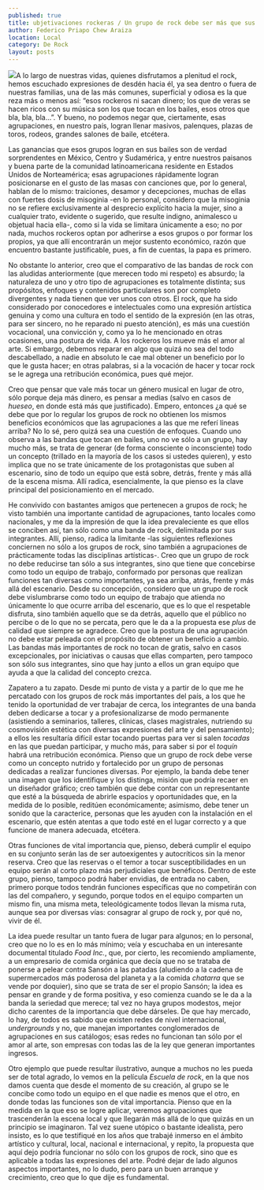 ```yaml
---
published: true
title: ubjetivaciones rockeras / Un grupo de rock debe ser más que sus integrantes
author: Federico Priapo Chew Araiza
location: Local
category: De Rock
layout: posts
---
```


![](http://i.imgur.com/BbceMczm.jpg)A lo largo de nuestras vidas, quienes disfrutamos a plenitud el rock, hemos escuchado expresiones de desdén hacia él, ya sea dentro o fuera de nuestras familias, una de las más comunes, superficial y odiosa es la que reza más o menos así: “esos rockeros ni sacan dinero; los que de veras se hacen ricos con su música son los que tocan en los bailes, esos otros que bla, bla, bla…”. Y bueno, no podemos negar que, ciertamente, esas agrupaciones, en nuestro país, logran llenar masivos, palenques, plazas de toros, rodeos, grandes salones de baile, etcétera.

Las ganancias que esos grupos logran en sus bailes son de verdad sorprendentes en México, Centro y Sudamérica, y entre nuestros paisanos y buena parte de la comunidad latinoamericana residente en Estados Unidos de Norteamérica; esas agrupaciones rápidamente logran posicionarse en el gusto de las masas con canciones que, por lo general, hablan de lo mismo: traiciones, desamor y decepciones, muchas de ellas con fuertes dosis de misoginia -en lo personal, considero que la misoginia no se refiere exclusivamente al desprecio explícito hacia la mujer, sino a cualquier trato, evidente o sugerido, que resulte indigno, animalesco u objetual hacia ella-, como si la vida se limitara únicamente a eso; no por nada, muchos rockeros optan por adherirse a esos grupos o por formar los propios, ya que allí encontrarán un mejor sustento económico, razón que encuentro bastante justificable, pues, a fin de cuentas, la papa es primero.

No obstante lo anterior, creo que el comparativo de las bandas de rock con las aludidas anteriormente (que merecen todo mi respeto) es absurdo; la naturaleza de uno y otro tipo de agrupaciones es totalmente distinta; sus propósitos, enfoques y contenidos particulares son por completo divergentes y nada tienen que ver unos con otros. El rock, que ha sido considerado por conocedores e intelectuales como una expresión artística genuina y como una cultura en todo el sentido de la expresión (en las otras, para ser sincero, no he reparado ni puesto atención), es más una cuestión vocacional, una convicción y, como ya lo he mencionado en otras ocasiones, una postura de vida. A los rockeros los mueve más el amor al arte. Si embargo, debemos reparar en algo que quizá no sea del todo descabellado, a nadie en absoluto le cae mal obtener un beneficio por lo que le gusta hacer; en otras palabras, si a la vocación de hacer y tocar rock se le agrega una retribución económica, pues qué mejor.

Creo que pensar que vale más tocar un género musical en lugar de otro, sólo porque deja más dinero, es pensar a medias (salvo en casos de _hueseo_, en donde está más que justificado). Empero, entonces ¿a qué se debe que por lo regular los grupos de rock no obtienen los mismos beneficios económicos que las agrupaciones a las que me referí líneas arriba? No lo sé, pero quizá sea una cuestión de enfoques. Cuando uno observa a las bandas que tocan en bailes, uno no ve sólo a un grupo, hay mucho más, se trata de generar (de forma consciente o inconsciente) todo un concepto (trillado en la mayoría de los casos si ustedes quieren), y esto implica que no se trate únicamente de los protagonistas que suben al escenario, sino de todo un equipo que está sobre, detrás, frente y más allá de la escena misma. Allí radica, esencialmente, la que pienso es la clave principal del posicionamiento en el mercado.

He convivido con bastantes amigos que pertenecen a grupos de rock; he visto también una importante cantidad de agrupaciones, tanto locales como nacionales, y me da la impresión de que la idea prevaleciente es que ellos se conciben así, tan sólo como una banda de rock, delimitada por sus integrantes. Allí, pienso, radica la limitante -las siguientes reflexiones conciernen no sólo a los grupos de rock, sino también a agrupaciones de prácticamente todas las disciplinas artísticas-. Creo que un grupo de rock no debe reducirse tan sólo a sus integrantes, sino que tiene que concebirse como todo un equipo de trabajo, conformado por personas que realizan funciones tan diversas como importantes, ya sea arriba, atrás, frente y más allá del escenario. Desde su concepción, considero que un grupo de rock debe vislumbrarse como todo un equipo de trabajo que atienda no únicamente lo que ocurre arriba del escenario, que es lo que el respetable disfruta, sino también aquello que se da detrás, aquello que el público no percibe o de lo que no se percata, pero que le da a la propuesta ese _plus_ de calidad que siempre se agradece. Creo que la postura de una agrupación no debe estar peleada con el propósito de obtener un beneficio a cambio. Las bandas más importantes de rock no tocan de gratis, salvo en casos excepcionales, por iniciativas o causas que ellas comparten, pero tampoco son sólo sus integrantes, sino que hay junto a ellos un gran equipo que ayuda a que la calidad del concepto crezca.

Zapatero a tu zapato. Desde mi punto de vista y a partir de lo que me he percatado con los grupos de rock más importantes del país, a los que he tenido la oportunidad de ver trabajar de cerca, los integrantes de una banda deben dedicarse a tocar y a profesionalizarse de modo permanente (asistiendo a seminarios, talleres, clínicas, clases magistrales, nutriendo su cosmovisión estética con diversas expresiones del arte y del pensamiento); a ellos les resultaría difícil estar tocando puertas para ver si salen _tocadas_ en las que puedan participar, y mucho más, para saber si por el _toquín_ habrá una retribución económica. Pienso que un grupo de rock debe verse como un concepto nutrido y fortalecido por un grupo de personas dedicadas a realizar funciones diversas. Por ejemplo, la banda debe tener una imagen que los identifique y los distinga, misión que podría recaer en un diseñador gráfico; creo también que debe contar con un representante que esté a la búsqueda de abrirle espacios y oportunidades que, en la medida de lo posible, reditúen económicamente; asimismo, debe tener un sonido que la caracterice, personas que les ayuden con la instalación en el escenario, que estén atentas a que todo esté en el lugar correcto y a que funcione de manera adecuada, etcétera.

Otras funciones de vital importancia que, pienso, deberá cumplir el equipo en su conjunto serán las de ser autoexigentes y autocríticos sin la menor reserva. Creo que las reservas o el temor a tocar susceptibilidades en un equipo serán al corto plazo más perjudiciales que benéficos. Dentro de este grupo, pienso, tampoco podrá haber envidias, de entrada no caben, primero porque todos tendrán funciones específicas que no competirán con las del compañero, y segundo, porque todos en el equipo comparten un mismo fin, una misma meta, teleológicamente todos llevan la misma ruta, aunque sea por diversas vías: consagrar al grupo de rock y, por qué no, vivir de él.

La idea puede resultar un tanto fuera de lugar para algunos; en lo personal, creo que no lo es en lo más mínimo; veía y escuchaba en un interesante documental titulado _Food Inc._, que, por cierto, les recomiendo ampliamente, a un empresario de comida orgánica que decía que no se trataba de ponerse a pelear contra Sansón a las patadas (aludiendo a la cadena de supermercados más poderosa del planeta y a la comida _chatarra_ que se vende por doquier), sino que se trata de ser el propio Sansón; la idea es pensar en grande y de forma positiva, y eso comienza cuando se le da a la banda la seriedad que merece; tal vez no haya grupos modestos, mejor dicho carentes de la importancia que debe dárseles. De que hay mercado, lo hay, de todos es sabido que existen redes de nivel internacional, _undergrounds_ y no, que manejan importantes conglomerados de agrupaciones en sus catálogos; esas redes no funcionan tan sólo por el amor al arte, son empresas con todas las de la ley que generan importantes ingresos.

Otro ejemplo que puede resultar ilustrativo, aunque a muchos no les pueda ser de total agrado, lo vemos en la película _Escuela de rock_, en la que nos damos cuenta que desde el momento de su creación, al grupo se le concibe como todo un equipo en el que nadie es menos que el otro, en donde todas las funciones son de vital importancia. Pienso que en la medida en la que eso se logre aplicar, veremos agrupaciones que trascenderán la escena local y que llegarán más allá de lo que quizás en un principio se imaginaron. Tal vez suene utópico o bastante idealista, pero insisto, es lo que testifiqué en los años que trabajé inmerso en el ámbito artístico y cultural, local, nacional e internacional, y repito, la propuesta que aquí dejo podría funcionar no sólo con los grupos de rock, sino que es aplicable a todas las expresiones del arte. Podré dejar de lado algunos aspectos importantes, no lo dudo, pero para un buen arranque y crecimiento, creo que lo que dije es fundamental.
